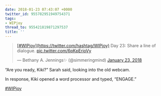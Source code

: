 ```yaml
---
date: 2018-01-23 07:43:07 +0000
twitter_id: 955782951949754371
tags:
- WIPjoy
thread_to: 955421819871297537
title: ''
---
```


<blockquote class="twitter-tweet"><p lang="en" dir="ltr"><a href="https://twitter.com/hashtag/WIPjoy?src=hash&amp;ref_src=twsrc%5Etfw">[#WIPjoy](https://twitter.com/hashtag/WIPjoy)</a> Day 23: Share a line of dialogue. <a href="https://t.co/6pKpErioVy">pic.twitter.com/6pKpErioVy</a></p>&mdash; Bethany A. Jennings✨ (@simmeringmind) <a href="https://twitter.com/simmeringmind/status/955666506507079686?ref_src=twsrc%5Etfw">January 23, 2018</a></blockquote>
<script async src="https://platform.twitter.com/widgets.js" charset="utf-8"></script>

“Are you ready, Kiki?” Sarah said, looking into the old webcam.

In response, Kiki opened a word processor and typed, “ENGAGE.”

[#WIPjoy](https://twitter.com/hashtag/WIPjoy)
